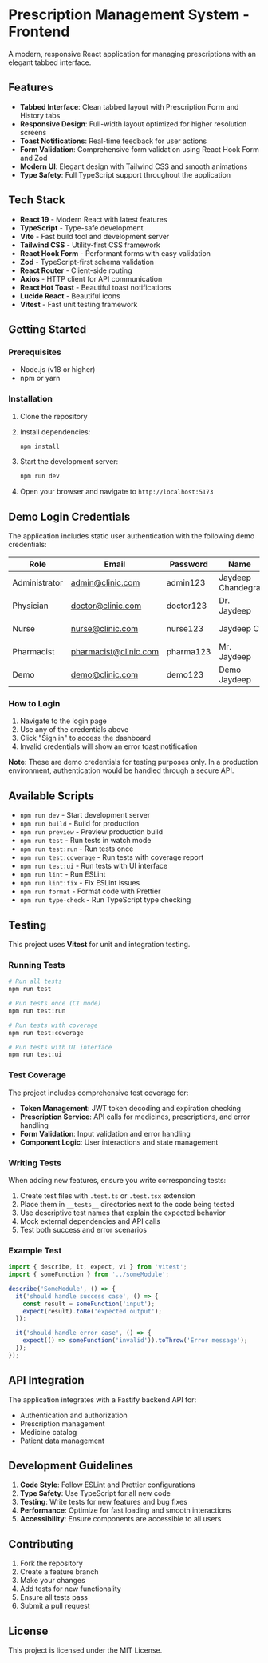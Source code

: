 # Prescription Management System - Frontend

A modern, responsive React application for managing prescriptions with an elegant tabbed interface.

## Features

- **Tabbed Interface**: Clean tabbed layout with Prescription Form and History tabs
- **Responsive Design**: Full-width layout optimized for higher resolution screens
- **Toast Notifications**: Real-time feedback for user actions
- **Form Validation**: Comprehensive form validation using React Hook Form and Zod
- **Modern UI**: Elegant design with Tailwind CSS and smooth animations
- **Type Safety**: Full TypeScript support throughout the application

## Tech Stack

- **React 19** - Modern React with latest features
- **TypeScript** - Type-safe development
- **Vite** - Fast build tool and development server
- **Tailwind CSS** - Utility-first CSS framework
- **React Hook Form** - Performant forms with easy validation
- **Zod** - TypeScript-first schema validation
- **React Router** - Client-side routing
- **Axios** - HTTP client for API communication
- **React Hot Toast** - Beautiful toast notifications
- **Lucide React** - Beautiful icons
- **Vitest** - Fast unit testing framework

## Getting Started

### Prerequisites

- Node.js (v18 or higher)
- npm or yarn

### Installation

1. Clone the repository
2. Install dependencies:
   ```bash
   npm install
   ```

3. Start the development server:
   ```bash
   npm run dev
   ```

4. Open your browser and navigate to `http://localhost:5173`

## Demo Login Credentials

The application includes static user authentication with the following demo credentials:

| Role           | Email               | Password  | Name             | Department        |
|----------------|---------------------|------------|------------------|-------------------|
| Administrator  | admin@clinic.com    | admin123  | Jaydeep Chandegra | General Medicine  |
| Physician      | doctor@clinic.com   | doctor123 | Dr. Jaydeep       | Cardiology        |
| Nurse          | nurse@clinic.com    | nurse123  | Jaydeep C         | Emergency Care    |
| Pharmacist     | pharmacist@clinic.com | pharma123 | Mr. Jaydeep      | Pharmacy          |
| Demo           | demo@clinic.com     | demo123   | Demo Jaydeep      | Demo Department   |

### How to Login

1. Navigate to the login page
2. Use any of the credentials above
3. Click "Sign in" to access the dashboard
4. Invalid credentials will show an error toast notification

**Note**: These are demo credentials for testing purposes only. In a production environment, authentication would be handled through a secure API.

## Available Scripts

- `npm run dev` - Start development server
- `npm run build` - Build for production
- `npm run preview` - Preview production build
- `npm run test` - Run tests in watch mode
- `npm run test:run` - Run tests once
- `npm run test:coverage` - Run tests with coverage report
- `npm run test:ui` - Run tests with UI interface
- `npm run lint` - Run ESLint
- `npm run lint:fix` - Fix ESLint issues
- `npm run format` - Format code with Prettier
- `npm run type-check` - Run TypeScript type checking

## Testing

This project uses **Vitest** for unit and integration testing.

### Running Tests

```bash
# Run all tests
npm run test

# Run tests once (CI mode)
npm run test:run

# Run tests with coverage
npm run test:coverage

# Run tests with UI interface
npm run test:ui
```

### Test Coverage

The project includes comprehensive test coverage for:

- **Token Management**: JWT token decoding and expiration checking
- **Prescription Service**: API calls for medicines, prescriptions, and error handling
- **Form Validation**: Input validation and error handling
- **Component Logic**: User interactions and state management

### Writing Tests

When adding new features, ensure you write corresponding tests:

1. Create test files with `.test.ts` or `.test.tsx` extension
2. Place them in `__tests__` directories next to the code being tested
3. Use descriptive test names that explain the expected behavior
4. Mock external dependencies and API calls
5. Test both success and error scenarios

### Example Test

```typescript
import { describe, it, expect, vi } from 'vitest';
import { someFunction } from '../someModule';

describe('SomeModule', () => {
  it('should handle success case', () => {
    const result = someFunction('input');
    expect(result).toBe('expected output');
  });

  it('should handle error case', () => {
    expect(() => someFunction('invalid')).toThrow('Error message');
  });
});
```

## API Integration

The application integrates with a Fastify backend API for:

- Authentication and authorization
- Prescription management
- Medicine catalog
- Patient data management

## Development Guidelines

1. **Code Style**: Follow ESLint and Prettier configurations
2. **Type Safety**: Use TypeScript for all new code
3. **Testing**: Write tests for new features and bug fixes
4. **Performance**: Optimize for fast loading and smooth interactions
5. **Accessibility**: Ensure components are accessible to all users

## Contributing

1. Fork the repository
2. Create a feature branch
3. Make your changes
4. Add tests for new functionality
5. Ensure all tests pass
6. Submit a pull request

## License

This project is licensed under the MIT License.